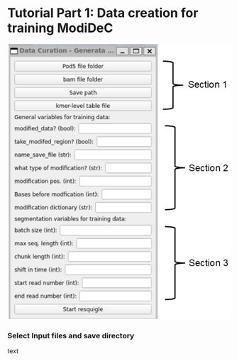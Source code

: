 # Tutorial Part 1: Data creation for training ModiDeC 

![GUI for retraining ModiDeC](https://github.com/mem3nto0/ModiDeC-RNA-modification-classifier/blob/main/data_curation_tutorial/Figura_data_generation.png)

### Select Input files and save directory
text


